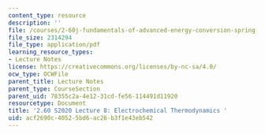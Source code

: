 ```yaml
---
content_type: resource
description: ''
file: /courses/2-60j-fundamentals-of-advanced-energy-conversion-spring-2020/acf2690c40525bd6ac26b3f1e43eb542_MIT2_60s20_lec8.pdf
file_size: 2314294
file_type: application/pdf
learning_resource_types:
- Lecture Notes
license: https://creativecommons.org/licenses/by-nc-sa/4.0/
ocw_type: OCWFile
parent_title: Lecture Notes
parent_type: CourseSection
parent_uid: 78355c2a-4e12-31cd-fe56-114491d11920
resourcetype: Document
title: '2.60 S2020 Lecture 8: Electrochemical Thermodynamics '
uid: acf2690c-4052-5bd6-ac26-b3f1e43eb542
---
```

